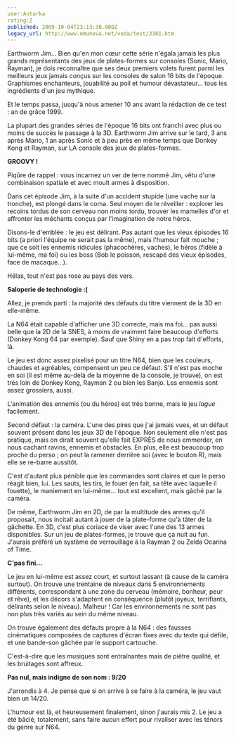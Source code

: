 ```yaml
---
user:Antarka
rating:2
published: 2009-10-04T23:13:30.000Z
legacy_url: http://www.emunova.net/veda/test/3381.htm
---
```

Earthworm Jim... Bien qu'en mon cœur cette série n'égala jamais les plus grands représentants des jeux de plates-formes sur consoles (Sonic, Mario, Rayman), je dois reconnaître que ses deux premiers volets furent parmi les meilleurs jeux jamais conçus sur les consoles de salon 16 bits de l'époque. Graphismes enchanteurs, jouabilité au poil et humour dévastateur... tous les ingrédients d'un jeu mythique.  

  

Et le temps passa, jusqu'à nous amener 10 ans avant la rédaction de ce test : an de grâce 1999\.  

  

La plupart des grandes séries de l'époque 16 bits ont franchi avec plus ou moins de succès le passage à la 3D. Earthworm Jim arrive sur le tard, 3 ans après Mario, 1 an après Sonic et à peu près en même temps que Donkey Kong et Rayman, sur LA console des jeux de plates-formes.  

  

**GROOVY !**  

  

Piqûre de rappel : vous incarnez un ver de terre nommé Jim, vêtu d'une combinaison spatiale et avec moult armes à disposition.  

  

Dans cet épisode Jim, à la suite d'un accident stupide (une vache sur la tronche), est plongé dans le coma. Seul moyen de le réveiller : explorer les recoins tordus de son cerveau non moins tordu, trouver les mamelles d'or et affronter les méchants conçus par l'imagination de notre héros.  

  

Disons-le d'emblée : le jeu est délirant. Pas autant que les vieux épisodes 16 bits (a priori l'équipe ne serait pas la même), mais l'humour fait mouche ; que ce soit les ennemis ridicules (phacochères, vaches), le héros (fidèle à lui-même, ma foi) ou les boss (Bob le poisson, rescapé des vieux épisodes, face de macaque...).  

  

Hélas, tout n'est pas rose au pays des vers.  

  

**Saloperie de technologie :(**  

  

Allez, je prends parti : la majorité des défauts du titre viennent de la 3D en elle-même.  

  

La N64 était capable d'afficher une 3D correcte, mais ma foi... pas aussi belle que la 2D de la SNES, à moins de vraiment faire beaucoup d'efforts (Donkey Kong 64 par exemple). Sauf que Shiny en a pas trop fait d'efforts, là.  

  

Le jeu est donc assez pixelisé pour un titre N64, bien que les couleurs, chaudes et agréables, compensent un peu ce défaut. S'il n'est pas moche en soi (il est même au-delà de la moyenne de la console, je trouve), on est très loin de Donkey Kong, Rayman 2 ou bien les Banjo. Les ennemis sont assez grossiers, aussi.  

  

L'animation des ennemis (ou du héros) est très bonne, mais le jeu _lague_ facilement.  

  

Second défaut : la caméra. L'une des pires que j'ai jamais vues, et un défaut souvent présent dans les jeux 3D de l'époque. Non seulement elle n'est pas pratique, mais on dirait souvent qu'elle fait EXPRÈS de nous emmerder, en nous cachant ravins, ennemis et obstacles. En plus, elle est beaucoup trop proche du perso ; on peut la ramener derrière soi (avec le bouton R), mais elle se re-barre aussitôt.  

  

C'est d'autant plus pénible que les commandes sont claires et que le perso réagit bien, lui. Les sauts, les tirs, le fouet (en fait, sa tête avec laquelle il fouette), le maniement en lui-même... tout est excellent, mais gâché par la caméra.  

  

De même, Earthworm Jim en 2D, de par la multitude des armes qu'il proposait, nous incitait autant à jouer de la plate-forme qu'à tâter de la gâchette. En 3D, c'est plus coriace de viser avec l'une des 13 armes disponibles. Sur un jeu de plates-formes, je trouve que ça nuit au fun. J'aurais préféré un système de verrouillage à la Rayman 2 ou Zelda Ocarina of Time.  

  

**C'pas fini...**  

  

Le jeu en lui-même est assez court, et surtout lassant (à cause de la caméra surtout). On trouve une trentaine de niveaux dans 5 environnements différents, correspondant à une zone du cerveau (mémoire, bonheur, peur et rêve), et les décors s'adaptent en conséquence (plutôt joyeux, terrifiants, délirants selon le niveau). Malheur ! Car les environnements ne sont pas non plus très variés au sein du même niveau.  

  

On trouve également des défauts propre à la N64 : des fausses cinématiques composées de captures d'écran fixes avec du texte qui défile, et une bande-son gâchée par le support cartouche.  

  

C'est-à-dire que les musiques sont entraînantes mais de piètre qualité, et les bruitages sont affreux.  

  

**Pas nul, mais indigne de son nom : 9/20**  

  

J'arrondis à 4\. Je pense que si on arrive à se faire à la caméra, le jeu vaut bien un 14/20\.  

  

L'humour est là, et heureusement finalement, sinon j'aurais mis 2\. Le jeu a été bâclé, totalement, sans faire aucun effort pour rivaliser avec les ténors du genre sur N64\.